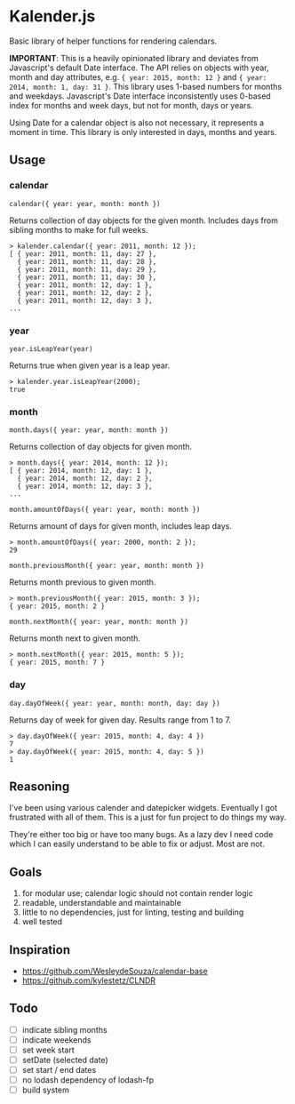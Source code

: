 # Kalender.js

Basic library of helper functions for rendering calendars.

**IMPORTANT**: This is a heavily opinionated library and deviates from
Javascript's default Date interface. The API relies on objects with year, month
and day attributes, e.g.
`{ year: 2015, month: 12 }` and `{ year: 2014, month: 1, day: 31 }`.
This library uses 1-based numbers for months and weekdays. Javascript's Date
interface inconsistently uses 0-based index for months and week days, but not
for month, days or years.

Using Date for a calendar object is also not necessary, it represents a moment
in time. This library is only interested in days, months and years.


## Usage


### calendar

`calendar({ year: year, month: month })`

Returns collection of day objects for the given month. Includes days from
sibling months to make for full weeks.

    > kalender.calendar({ year: 2011, month: 12 });
    [ { year: 2011, month: 11, day: 27 },
      { year: 2011, month: 11, day: 28 },
      { year: 2011, month: 11, day: 29 },
      { year: 2011, month: 11, day: 30 },
      { year: 2011, month: 12, day: 1 },
      { year: 2011, month: 12, day: 2 },
      { year: 2011, month: 12, day: 3 },
    ...


### year

`year.isLeapYear(year)`

Returns true when given year is a leap year.

    > kalender.year.isLeapYear(2000);
    true


### month

`month.days({ year: year, month: month })`

Returns collection of day objects for given month.

    > month.days({ year: 2014, month: 12 });
    [ { year: 2014, month: 12, day: 1 },
      { year: 2014, month: 12, day: 2 },
      { year: 2014, month: 12, day: 3 },
    ...


`month.amountOfDays({ year: year, month: month })`

Returns amount of days for given month, includes leap days.

    > month.amountOfDays({ year: 2000, month: 2 });
    29


`month.previousMonth({ year: year, month: month })`

Returns month previous to given month.

    > month.previousMonth({ year: 2015, month: 3 });
    { year: 2015, month: 2 }


`month.nextMonth({ year: year, month: month })`

Returns month next to given month.

    > month.nextMonth({ year: 2015, month: 5 });
    { year: 2015, month: 7 }


### day

`day.dayOfWeek({ year: year, month: month, day: day })`

Returns day of week for given day. Results range from 1 to 7.

    > day.dayOfWeek({ year: 2015, month: 4, day: 4 })
    7
    > day.dayOfWeek({ year: 2015, month: 4, day: 5 })
    1


## Reasoning


I've been using various calender and datepicker widgets. Eventually I got
frustrated with all of them. This is a just for fun project to do things my way.

They're either too big or have too many bugs. As a lazy dev I need code which I can easily understand to be able to fix or adjust. Most are not.


## Goals

1. for modular use; calendar logic should not contain render logic
2. readable, understandable and maintainable
3. little to no dependencies, just for linting, testing and building
4. well tested


## Inspiration

- https://github.com/WesleydeSouza/calendar-base
- https://github.com/kylestetz/CLNDR


## Todo

- [ ] indicate sibling months
- [ ] indicate weekends
- [ ] set week start
- [ ] setDate (selected date)
- [ ] set start / end dates
- [ ] no lodash dependency of lodash-fp
- [ ] build system
